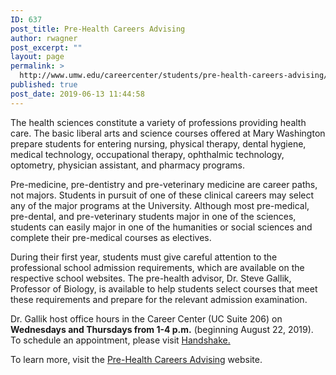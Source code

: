 ```yaml
---
ID: 637
post_title: Pre-Health Careers Advising
author: rwagner
post_excerpt: ""
layout: page
permalink: >
  http://www.umw.edu/careercenter/students/pre-health-careers-advising/
published: true
post_date: 2019-06-13 11:44:58
---
```

The health sciences constitute a variety of professions providing health care. The basic liberal arts and science courses offered at Mary Washington prepare students for entering nursing, physical therapy, dental hygiene, medical technology, occupational therapy, ophthalmic technology, optometry, physician assistant, and pharmacy programs.

Pre-medicine, pre-dentistry and pre-veterinary medicine are career paths, not majors. Students in pursuit of one of these clinical careers may select any of the major programs at the University. Although most pre-medical, pre-dental, and pre-veterinary students major in one of the sciences, students can easily major in one of the humanities or social sciences and complete their pre-medical courses as electives.

During their first year, students must give careful attention to the professional school admission requirements, which are available on the respective school websites. The pre-health advisor, Dr. Steve Gallik, Professor of Biology, is available to help students select courses that meet these requirements and prepare for the relevant admission examination.

Dr. Gallik host office hours in the Career Center (UC Suite 206) on <strong>Wednesdays and Thursdays from 1-4 p.m.</strong> (beginning August 22, 2019). To schedule an appointment, please visit <a href="https://umw.joinhandshake.com/login?requested_authentication_method=standard">Handshake.</a>

To learn more, visit the <a href="https://cas.umw.edu/prehealth/">Pre-Health Careers Advising</a> website.

&nbsp;